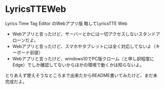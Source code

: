 # LyricsTTEWeb

Lyrics Time Tag Editor のWebアプリ版
略してLyricsTTE Web



* Webアプリと言ったけど、サーバーとかには一切アクセスしないスタンドアローンだよ。
* Webアプリと言ったけど、スマホやタブレットには全く対応してないよ（キーボード前提）
* Webアプリと言ったけど、windows10でPC版クローム（と申し訳程度にEdge）でしか確認してないからほかの環境で動くかは知らないよ。


とりあえず使えそうなところまで出来たからREADME書いてみたけど、まだ未完成だよ。
